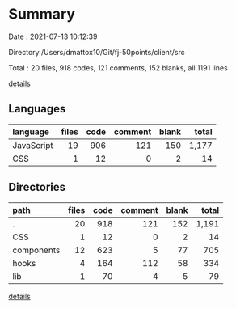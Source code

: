 # Summary

Date : 2021-07-13 10:12:39

Directory /Users/dmattox10/Git/fj-50points/client/src

Total : 20 files,  918 codes, 121 comments, 152 blanks, all 1191 lines

[details](details.md)

## Languages
| language | files | code | comment | blank | total |
| :--- | ---: | ---: | ---: | ---: | ---: |
| JavaScript | 19 | 906 | 121 | 150 | 1,177 |
| CSS | 1 | 12 | 0 | 2 | 14 |

## Directories
| path | files | code | comment | blank | total |
| :--- | ---: | ---: | ---: | ---: | ---: |
| . | 20 | 918 | 121 | 152 | 1,191 |
| CSS | 1 | 12 | 0 | 2 | 14 |
| components | 12 | 623 | 5 | 77 | 705 |
| hooks | 4 | 164 | 112 | 58 | 334 |
| lib | 1 | 70 | 4 | 5 | 79 |

[details](details.md)